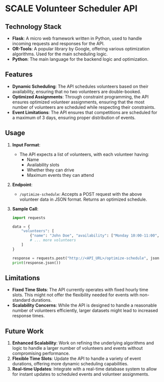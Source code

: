 # SCALE Volunteer Scheduler API

## Technology Stack

- **Flask**: A micro web framework written in Python, used to handle incoming requests and responses for the API.
- **OR-Tools**: A popular library by Google, offering various optimization algorithms. Used for the main scheduling logic.
- **Python**: The main language for the backend logic and optimization.

## Features

- **Dynamic Scheduling**: The API schedules volunteers based on their availability, ensuring that no two volunteers are double-booked.
- **Optimized Assignments**: Through constraint programming, the API ensures optimized volunteer assignments, ensuring that the most number of volunteers are scheduled while respecting their constraints.
- **Event Limitations**: The API ensures that competitions are scheduled for a maximum of 3 days, ensuring proper distribution of events.

## Usage

1. **Input Format**:
   - The API expects a list of volunteers, with each volunteer having:
     - Name
     - Availability slots
     - Whether they can drive
     - Maximum events they can attend

2. **Endpoint**:
   - `/optimize-schedule`: Accepts a POST request with the above volunteer data in JSON format. Returns an optimized schedule.

3. **Sample Call**:
   ```python
   import requests

   data = {
       "volunteers": [
           {"name": "John Doe", "availability": ["Monday 10:00-11:00", "Wednesday 12:00-13:00"], "canDrive": True, "maxEvents": 2},
           # ... more volunteers
       ]
   }

   response = requests.post("http://<API_URL>/optimize-schedule", json=data)
   print(response.json())
   ```
## Limitations

- **Fixed Time Slots**: The API currently operates with fixed hourly time slots. This might not offer the flexibility needed for events with non-standard durations.
- **Scalability Concerns**: While the API is designed to handle a reasonable number of volunteers efficiently, larger datasets might lead to increased response times.

## Future Work

1. **Enhanced Scalability**: Work on refining the underlying algorithms and logic to handle a larger number of volunteers and events without compromising performance.
2. **Flexible Time Slots**: Update the API to handle a variety of event durations, offering more dynamic scheduling capabilities.
3. **Real-time Updates**: Integrate with a real-time database system to allow for instant updates to scheduled events and volunteer assignments.
